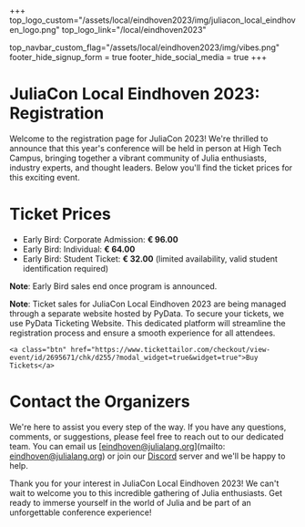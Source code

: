 +++
top_logo_custom="/assets/local/eindhoven2023/img/juliacon_local_eindhoven_logo.png"
top_logo_link="/local/eindhoven2023"

top_navbar_custom_flag="/assets/local/eindhoven2023/img/vibes.png"
footer_hide_signup_form = true
footer_hide_social_media = true
+++

# JuliaCon Local Eindhoven 2023: Registration

Welcome to the registration page for JuliaCon 2023! We're thrilled to announce that this year's conference will be held in person at High Tech Campus, bringing together a vibrant community of Julia enthusiasts, industry experts, and thought leaders. Below you'll find the ticket prices for this exciting event.

# Ticket Prices

- Early Bird: Corporate Admission: **€ 96.00**
- Early Bird: Individual: **€ 64.00**
- Early Bird: Student Ticket: **€ 32.00** (limited availability, valid student identification required)

**Note**: Early Bird sales end once program is announced.

**Note**: Ticket sales for JuliaCon Local Eindhoven 2023 are being managed through a separate website hosted by PyData. To secure your tickets, we use PyData Ticketing Website. This dedicated platform will streamline the registration process and ensure a smooth experience for all attendees.

~~~
<a class="btn" href="https://www.tickettailor.com/checkout/view-event/id/2695671/chk/d255/?modal_widget=true&widget=true">Buy Tickets</a>
~~~

# Contact the Organizers

We're here to assist you every step of the way. If you have any questions, comments, or suggestions, please feel free to reach out to our dedicated team. You can email us [eindhoven@julialang.org](mailto: eindhoven@julialang.org) or join our [Discord](https://discord.gg/hYeUhkPKfD) server and we'll be happy to help.

Thank you for your interest in JuliaCon Local Eindhoven 2023! We can't wait to welcome you to this incredible gathering of Julia enthusiasts. Get ready to immerse yourself in the world of Julia and be part of an unforgettable conference experience!